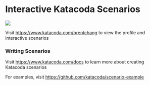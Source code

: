 # Interactive Katacoda Scenarios

[![](http://shields.katacoda.com/katacoda/brentchang/count.svg)](https://www.katacoda.com/brentchang "Get your profile on Katacoda.com")

Visit https://www.katacoda.com/brentchang to view the profile and interactive scenarios

### Writing Scenarios
Visit https://www.katacoda.com/docs to learn more about creating Katacoda scenarios

For examples, visit https://github.com/katacoda/scenario-example

